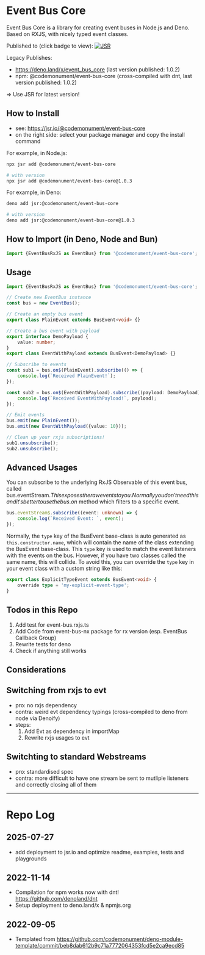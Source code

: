 # Event Bus Core

Event Bus Core is a library for creating event buses in Node.js and Deno. 
Based on RXJS, with nicely typed event classes.

Published to (click badge to view): [![JSR](https://jsr.io/badges/@codemonument/event-bus-core)](https://jsr.io/@codemonument/event-bus-core)

Legacy Publishes: 
- https://deno.land/x/event_bus_core (last version published: 1.0.2)
- npm: @codemonument/event-bus-core (cross-compiled with dnt, last version published: 1.0.2)

=> Use JSR for latest version!

## How to Install

- see: https://jsr.io/@codemonument/event-bus-core 
- on the right side: select your package manager and copy the install command

For example, in Node.js:
```bash
npx jsr add @codemonument/event-bus-core

# with version
npx jsr add @codemonument/event-bus-core@1.0.3
```

For example, in Deno:
```bash
deno add jsr:@codemonument/event-bus-core

# with version
deno add jsr:@codemonument/event-bus-core@1.0.3
```

## How to Import (in Deno, Node and Bun)

```ts
import {EventBusRxJS as EventBus} from '@codemonument/event-bus-core';
```

## Usage

```ts
import {EventBusRxJS as EventBus} from '@codemonument/event-bus-core';

// Create new EventBus instance
const bus = new EventBus();

// Create an empty bus event
export class PlainEvent extends BusEvent<void> {}

// Create a bus event with payload
export interface DemoPayload {
	value: number;
}
export class EventWithPayload extends BusEvent<DemoPayload> {}

// Subscribe to events
const sub1 = bus.on$(PlainEvent).subscribe(() => {
	console.log(`Received PlainEvent!`);
});

const sub2 = bus.on$(EventWithPayload).subscribe((payload: DemoPayload) => {
	console.log(`Received EventWithPayload!`, payload);
});

// Emit events
bus.emit(new PlainEvent());
bus.emit(new EventWithPayload({value: 10}));

// Clean up your rxjs subscriptions!
sub1.unsubscribe();
sub2.unsubscribe();
```

## Advanced Usages

You can subscribe to the underlying RxJS Observable of this event bus, called bus.eventStream$. 
This exposes the raw events to you. 
Normally you don't need this and it's better to use the bus.on$ method which filters to a specific event.

```ts
bus.eventStream$.subscribe((event: unknown) => {
	console.log(`Received Event: `, event);
});
```

Normally, the `type` key of the BusEvent base-class is auto generated as `this.constructor.name`, which will contain the name of the class extending the BusEvent base-class.
This `type` key is used to match the event listeners with the events on the bus.
However, if you have two classes called the same name, this will collide.
To avoid this, you can override the `type` key in your event class with a custom string like this:

```ts
export class ExplicitTypeEvent extends BusEvent<void> {
	override type = 'my-explicit-event-type';
}
```

## Todos in this Repo

1. Add test for event-bus.rxjs.ts
2. Add Code from event-bus-nx package for rx version (esp. EventBus Callback Group)
3. Rewrite tests for deno
4. Check if anything still works

## Considerations

## Switching from rxjs to evt

- pro: no rxjs dependency
- contra: weird evt dependency typings (cross-compiled to deno from node via Denoify)
- steps:
  1. Add Evt as dependency in importMap
  2. Rewrite rxjs usages to evt

## Switchting to standard Webstreams

- pro: standardised spec
- contra: more difficult to have one stream be sent to mutliple listeners and correctly closing all of them

--- 

# Repo Log

## 2025-07-27

- add deployment to jsr.io and optimize readme, examples, tests and playgrounds

## 2022-11-14

- Compilation for npm works now with dnt! https://github.com/denoland/dnt
- Setup deployment to deno.land/x & npmjs.org

## 2022-09-05

- Templated from https://github.com/codemonument/deno-module-template/commit/beb8dab612b9c71a7772064353fcd5e2ca9ecd85
